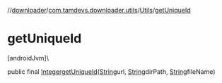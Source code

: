 //[downloader](../../../index.md)/[com.tamdevs.downloader.utils](../index.md)/[Utils](index.md)/[getUniqueId](get-unique-id.md)

# getUniqueId

[androidJvm]\

public final [Integer](https://developer.android.com/reference/kotlin/java/lang/Integer.html)[getUniqueId](get-unique-id.md)([String](https://developer.android.com/reference/kotlin/java/lang/String.html)url, [String](https://developer.android.com/reference/kotlin/java/lang/String.html)dirPath, [String](https://developer.android.com/reference/kotlin/java/lang/String.html)fileName)
